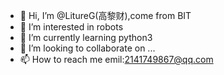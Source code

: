 - 👋 Hi, I’m @LitureG(高黎财),come from BIT
- 👀 I’m interested in robots
- 🌱 I’m currently learning python3
- 💞️ I’m looking to collaborate on ...
- 📫 How to reach me emil:2141749867@qq.com

<!---
LitureG/LitureG is a ✨ special ✨ repository because its `README.md` (this file) appears on your GitHub profile.
You can click the Preview link to take a look at your changes.
--->
